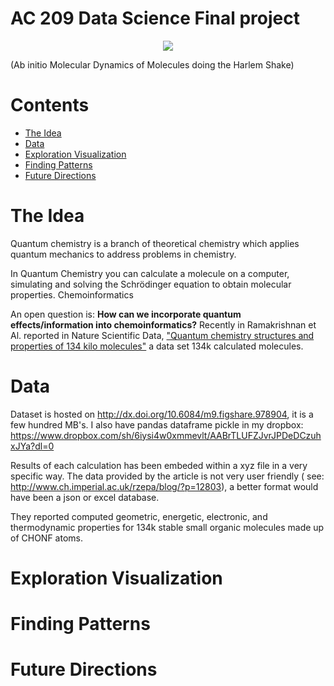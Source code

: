 AC 209 Data Science Final project 
===================
<p style="text-align:center;">
<img src="http://giant.gfycat.com/SlimyReasonableItalianbrownbear.gif">
</p>
(Ab initio Molecular Dynamics of Molecules doing the Harlem Shake)


# Contents
- [The Idea](#the-idea) 
- [Data](#data) 
- [Exploration Visualization](#exploration-visualization) 
- [Finding Patterns](#finding-patterns) 
- [Future Directions](#future-directions) 


# The Idea

Quantum chemistry is a branch of theoretical chemistry which applies quantum mechanics  to address problems in chemistry.

In Quantum Chemistry you can calculate a molecule on a computer, simulating and solving the Schrödinger equation to obtain molecular properties.
Chemoinformatics

An open question is: **How can we incorporate quantum effects/information into chemoinformatics?**
Recently in Ramakrishnan et Al. reported in Nature Scientific Data, ["Quantum chemistry structures and properties of 134 kilo molecules"](http://www.nature.com/articles/sdata201422) a data set 134k calculated molecules. 

# Data

Dataset is hosted on http://dx.doi.org/10.6084/m9.figshare.978904, it is a few hundred MB's.
I also have pandas dataframe pickle in my dropbox:
https://www.dropbox.com/sh/6iysi4w0xmmevlt/AABrTLUFZJvrJPDeDCzuhxJYa?dl=0

Results of each calculation has been embeded within a xyz file in a very specific way. The data provided by the article is not very user friendly ( see: http://www.ch.imperial.ac.uk/rzepa/blog/?p=12803), a better format would have been a json or excel database.

They reported computed geometric, energetic, electronic, and thermodynamic properties for 134k stable small organic molecules made up of CHONF atoms.
# Exploration Visualization

# Finding Patterns

# Future Directions

